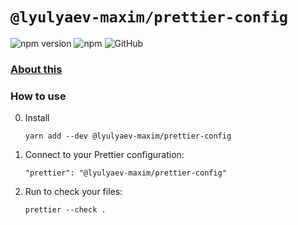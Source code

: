# `@lyulyaev-maxim/prettier-config`

![npm version](https://badge.fury.io/js/@lyulyaev-maxim%2Fprettier-config.svg)
![npm](https://img.shields.io/npm/dw/@lyulyaev-maxim/prettier-config)
![GitHub](https://img.shields.io/github/license/LyulyaevMaxim/linters)

### [About this](../README.md)

### How to use
0. Install
   ```
   yarn add --dev @lyulyaev-maxim/prettier-config
   ```
1. Connect to your Prettier configuration:
   ```
   "prettier": "@lyulyaev-maxim/prettier-config"
   ```
2. Run to check your files:
   ```
   prettier --check .
   ```